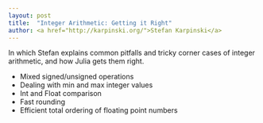```yaml
---
layout: post
title:  "Integer Arithmetic: Getting it Right"
author: <a href="http://karpinski.org/">Stefan Karpinski</a>
---
```


In which Stefan explains common pitfalls and tricky corner cases of
integer arithmetic, and how Julia gets them right.

- Mixed signed/unsigned operations
- Dealing with min and max integer values
- Int and Float comparison
- Fast rounding
- Efficient total ordering of floating point numbers
